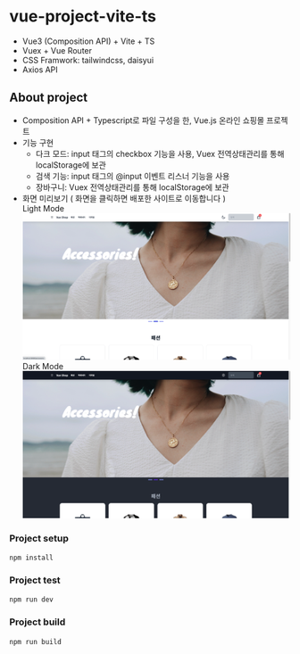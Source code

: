 # vue-project-vite-ts
- Vue3 (Composition API) + Vite + TS
- Vuex + Vue Router
- CSS Framwork: tailwindcss, daisyui
- Axios API

## About project
- Composition API + Typescript로 파일 구성을 한, Vue.js 온라인 쇼핑몰 프로젝트
- 기능 구현
  - 다크 모드: input 태그의 checkbox 기능을 사용, Vuex 전역상태관리를 통해 localStorage에 보관
  - 검색 기능: input 태그의 @input 이벤트 리스너 기능을 사용
  - 장바구니: Vuex 전역상태관리를 통해 localStorage에 보관
- 화면 미리보기 ( 화면을 클릭하면 배포한 사이트로 이동합니다 )  
Light Mode
[![light](./src/assets/light%20ver.png)](https://vue-project-vite.vercel.app/)
Dark Mode
[![dark](./src/assets/dark%20ver.png)](https://vue-project-vite.vercel.app/)

### Project setup
```
npm install
```

### Project test
```
npm run dev
```

### Project build
```
npm run build
```